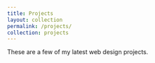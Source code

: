 ```yaml
---
title: Projects
layout: collection
permalink: /projects/
collection: projects
---
```

These are a few of my latest web design projects.